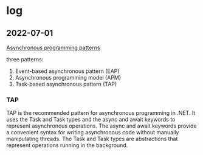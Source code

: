 # log

## 2022-07-01

[Asynchronous programming patterns](https://learn.microsoft.com/en-us/dotnet/standard/asynchronous-programming-patterns/)

three patterns:

1. Event-based asynchronous pattern (EAP)
2. Asynchronous programming model (APM)
3. Task-based asynchronous pattern (TAP)

### TAP 

TAP is the recommended pattern for asynchronous programming in .NET. It uses the Task and Task<T> types and the async and await keywords to represent asynchronous operations. The async and await keywords provide a convenient syntax for writing asynchronous code without manually manipulating threads. The Task and Task<T> types are abstractions that represent operations running in the background.